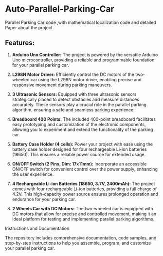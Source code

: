 # Auto-Parallel-Parking-Car
 Parallel Parking Car code ,with mathematical localization code and detailed Paper about the project.

## Features:

1. **Arduino Uno Controller:** The project is powered by the versatile Arduino Uno microcontroller, providing a reliable and programmable foundation for your parallel parking car.

2. **L298N Motor Driver:** Efficiently control the DC motors of the two-wheeled car using the L298N motor driver, enabling precise and responsive movement during parking maneuvers.

3. **3 Ultrasonic Sensors:** Equipped with three ultrasonic sensors strategically placed to detect obstacles and measure distances accurately. These sensors play a crucial role in the parallel parking algorithm, ensuring a safe and seamless parking experience.

4. **Breadboard 400 Points:** The included 400-point breadboard facilitates easy prototyping and customization of the electronic components, allowing you to experiment and extend the functionality of the parking car.

5. **Battery Case Holder (4 cells):** Power your project with ease using the battery case holder designed for four rechargeable Li-ion batteries (18650). This ensures a reliable power source for extended usage.

6. **ON/OFF Switch (2 Pins, Dim: 17x11mm):** Incorporate an accessible ON/OFF switch for convenient control over the power supply, enhancing the user experience.

7. **4 Rechargeable Li-ion Batteries (18650, 3.7V, 2400mAh):** The project comes with four rechargeable Li-ion batteries, providing a full charge of 4.2V. This high-capacity power source ensures prolonged operation and endurance for your parking car.

8. **2 Wheels Car with DC Motors:** The two-wheeled car is equipped with DC motors that allow for precise and controlled movement, making it an ideal platform for testing and implementing parallel parking algorithms.

Instructions and Documentation:

The repository includes comprehensive documentation, code samples, and step-by-step instructions to help you assemble, program, and customize your parallel parking car.


